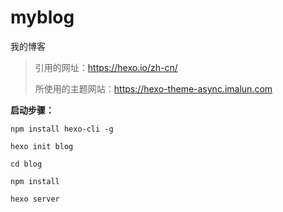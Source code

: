 # myblog
我的博客
>引用的网址：https://hexo.io/zh-cn/
> 
>所使用的主题网站：https://hexo-theme-async.imalun.com

**启动步骤：**
```shell
npm install hexo-cli -g

hexo init blog

cd blog

npm install

hexo server
```